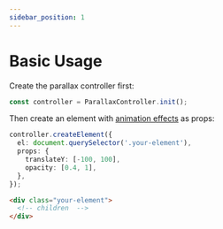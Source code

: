 ```yaml
---
sidebar_position: 1
---
```


# Basic Usage

Create the parallax controller first:

```ts
const controller = ParallaxController.init();
```

Then create an element with [animation effects](./props) as props:

```ts
controller.createElement({
  el: document.querySelector('.your-element'),
  props: {
    translateY: [-100, 100],
    opacity: [0.4, 1],
  },
});
```

```html
<div class="your-element">
  <!-- children  -->
</div>
```

